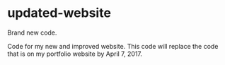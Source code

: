 # updated-website
Brand new code.

Code for my new and improved website. This code will replace the code that is on my portfolio website by April 7, 2017.
